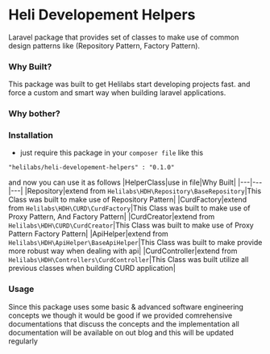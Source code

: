 # Heli Developement Helpers
Laravel package that provides set of classes to make use of common design patterns like (Repository Pattern, Factory Pattern).

### Why Built?
This package was built to get Helilabs start developing projects fast. and force a custom and smart way when building laravel applications.

### Why bother?


### Installation
* just require this package in your `composer file` like this
```
"helilabs/heli-developement-helpers" : "0.1.0"
```
and now you can use it as follows
|HelperClass|use in file|Why Built|
|---|---|---|
|Repository|extend from `Helilabs\HDH\Repository\BaseRepository`|This Class was built to make use of Repository Pattern|
|CurdFactory|extend from `Helilabs\HDH\CURD\CurdFactory`|This Class was built to make use of Proxy Pattern, And Factory Pattern|
|CurdCreator|extend from `Helilabs\HDH\CURD\CurdCreator`|This Class was built to make use of Proxy Pattern Factory Pattern|
|ApiHelper|extend from `Helilabs\HDH\ApiHelper\BaseApiHelper`|This Class was built to make provide more robust way when dealing with api|
|CurdController|extend from `Helilabs\HDH\Controllers\CurdController`|This Class was built utilize all previous classes when building CURD application|


### Usage
Since this package uses some basic & advanced software engineering concepts we though it would be good if we provided comrehensive documentations that discuss the concepts and the implementation
all documentation will be available on out blog and this will be updated regularly